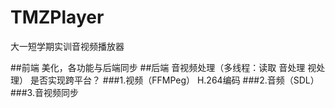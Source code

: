 # TMZPlayer
大一短学期实训音视频播放器

##前端
美化，各功能与后端同步
##后端
音视频处理（多线程：读取 音处理 视处理）
是否实现跨平台？
###1.视频（FFMPeg）
H.264编码
###2.音频（SDL）
###3.音视频同步

